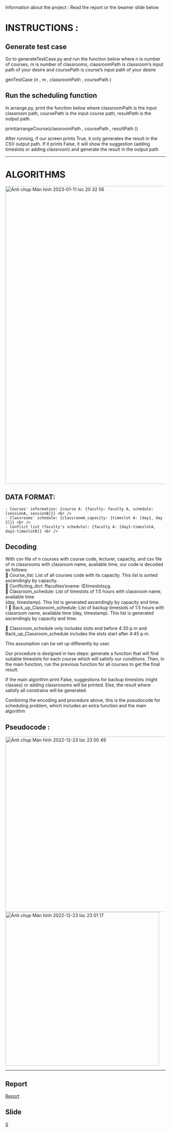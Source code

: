 
Information about the project : Read the report or the beamer slide below


# INSTRUCTIONS :

## Generate test case
Go to generateTestCase.py and run the function below where n is number of courses, m is
number of classrooms, classroomPath is classroom’s input path of your desire and coursePath
is course’s input path of your desire <br>

genTestCase (n , m , classroomPath , coursePath ) <br>

## Run the scheduling function

In arrange.py, print the function below where classroomPath is the input classroom path,
coursePath is the input course path, resultPath is the output path. <br>
 
 print(arrangeCourse(classroomPath , coursePath , resultPath )) <br>

After running, if our screen prints True, it only generates the result in the CSV output path. If
it prints False, it will show the suggestion (adding timeslots or adding classroom) and generate
the result in the output path <br>


_______________________________________________________________________________________________________________

# ALGORITHMS <br />

<img width="936" alt="Ảnh chụp Màn hình 2023-01-11 lúc 20 32 56" src="https://user-images.githubusercontent.com/61641363/211819288-c756697e-59eb-41af-bdc3-763294952d28.png">


## DATA FORMAT: <br />
    - Courses' information: {course A: {faculty: faculty A, schedule: [sessionA, sessionB]}} <br />
    - Classrooms' schedule: {classroomA_capacity: {timeslot A: [day1, day 2]}} <br />
    - Conflict list (faculty's schedule): {faculty A: [day1-timeslotA, day2-timeslotB]} <br />
## Decoding

With csv file of n courses with course code, lecturer, capacity, and csv file of m classrooms with
classroom name, available time, our code is decoded as follows: <br />
 Course_list: List of all courses code with its capacity. This list is sorted ascendingly by
capacity. <br />
 Conflicting_dict: ffaculties’sname: Œtimeslotsçg. <br />
 Classroom_schedule: List of timeslots of 1:5 hours with classroom name, available time <br />
(day, timestamp). This list is generated ascendingly by capacity and time. <br />
1
 Back_up_Classroom_schedule: List of backup timeslots of 1:5 hours with classroom name,
available time (day, timestamp). This list is generated ascendingly by capacity and time.
 <br />

 Classroom_schedule only includes slots end before 4:30 p.m and Back_up_Classroom_schedule
includes the slots start after 4:45 p.m. <br />


This assumption can be set up differently by user. <br />

Our procedure is designed in two steps: generate a function that will find suitable timeslots
for each course which will satisfy our conditions. Then, in the main function, run the previous
function for all courses to get the final result. <br />

If the main algorithm print False, suggestions for
backup timeslots (night classes) or adding classroooms will be printed. Else, the result where
satisfy all constrains will be generated. <br />

Combining the encoding and procedure above, this is the pseudocode for scheduling problem,
which includes an extra function and the main algorithm <br />

## Pseudocode : 

<img width="551" alt="Ảnh chụp Màn hình 2022-12-23 lúc 23 00 49" src="https://user-images.githubusercontent.com/61641363/209364307-accb174b-faa9-483b-bcd3-6c5e98ed00e4.png"> 

<img width="483" alt="Ảnh chụp Màn hình 2022-12-23 lúc 23 01 17" src="https://user-images.githubusercontent.com/61641363/209364353-533c8b88-4067-4fa0-a69c-05736f3d0283.png">

_______________________________________________________________________________________________________________

## Report 

[Report](https://github.com/ngochafromdn/study-projects-archived/blob/main/scheduling_algorithm/Beamer-slide.pdf)

## Slide
[S](https://github.com/ngochafromdn/study-projects-archived/blob/main/scheduling_algorithm/Project%20report.pdf)



